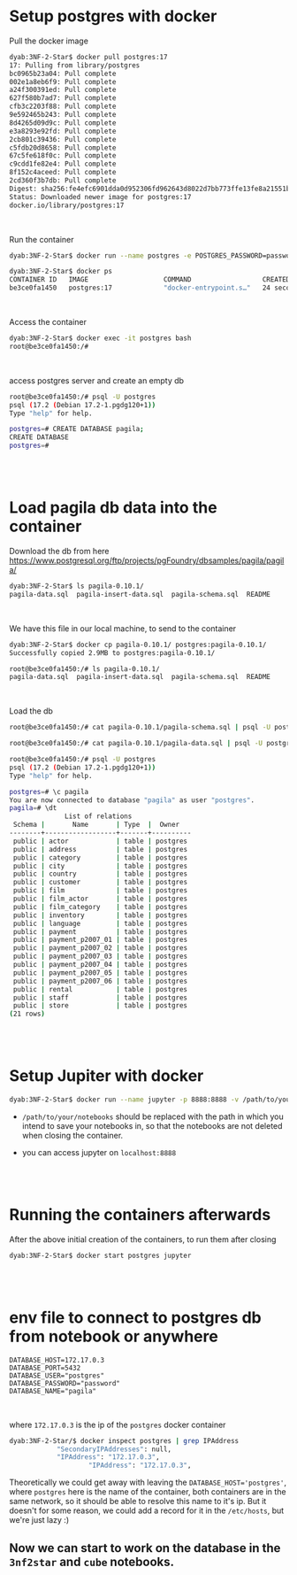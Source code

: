 # Setup postgres with docker
Pull the docker image
```bash
dyab:3NF-2-Star$ docker pull postgres:17
17: Pulling from library/postgres
bc0965b23a04: Pull complete 
002e1a8eb6f9: Pull complete 
a24f300391ed: Pull complete 
627f580b7ad7: Pull complete 
cfb3c2203f88: Pull complete 
9e592465b243: Pull complete 
8d4265d09d9c: Pull complete 
e3a8293e92fd: Pull complete 
2cb801c39436: Pull complete 
c5fdb20d8658: Pull complete 
67c5fe618f0c: Pull complete 
c9cdd1fe82e4: Pull complete 
8f152c4aceed: Pull complete 
2cd360f3b7db: Pull complete 
Digest: sha256:fe4efc6901dda0d952306fd962643d8022d7bb773ffe13fe8a21551b9276e50c
Status: Downloaded newer image for postgres:17
docker.io/library/postgres:17
```

<br/>

Run the container
```bash
dyab:3NF-2-Star$ docker run --name postgres -e POSTGRES_PASSWORD=password -p 5432:5432 -d postgres:17
```


```bash
dyab:3NF-2-Star$ docker ps
CONTAINER ID   IMAGE                   COMMAND                  CREATED          STATUS                 PORTS                                       NAMES
be3ce0fa1450   postgres:17             "docker-entrypoint.s…"   24 seconds ago   Up 20 seconds          0.0.0.0:5432->5432/tcp, :::5432->5432/tcp   postgres
```


<br/>

Access the container
```bash
dyab:3NF-2-Star$ docker exec -it postgres bash
root@be3ce0fa1450:/# 
```

<br/>

access postgres server and create an empty db
```bash
root@be3ce0fa1450:/# psql -U postgres
psql (17.2 (Debian 17.2-1.pgdg120+1))
Type "help" for help.

postgres=# CREATE DATABASE pagila;
CREATE DATABASE
postgres=# 
```

<br/>
<br/>

# Load pagila db data into the container 
Download the db from here https://www.postgresql.org/ftp/projects/pgFoundry/dbsamples/pagila/pagila/

```bash
dyab:3NF-2-Star$ ls pagila-0.10.1/
pagila-data.sql  pagila-insert-data.sql  pagila-schema.sql  README
```

<br/>

We have this file in our local machine, to send to the container
```bash
dyab:3NF-2-Star$ docker cp pagila-0.10.1/ postgres:pagila-0.10.1/
Successfully copied 2.9MB to postgres:pagila-0.10.1/
```

```bash
root@be3ce0fa1450:/# ls pagila-0.10.1/
pagila-data.sql  pagila-insert-data.sql  pagila-schema.sql  README
```

<br/>

Load the db
```bash
root@be3ce0fa1450:/# cat pagila-0.10.1/pagila-schema.sql | psql -U postgres -d pagila

root@be3ce0fa1450:/# cat pagila-0.10.1/pagila-data.sql | psql -U postgres -d pagila
```

```bash
root@be3ce0fa1450:/# psql -U postgres
psql (17.2 (Debian 17.2-1.pgdg120+1))
Type "help" for help.

postgres=# \c pagila
You are now connected to database "pagila" as user "postgres".
pagila=# \dt
              List of relations
 Schema |       Name       | Type  |  Owner   
--------+------------------+-------+----------
 public | actor            | table | postgres
 public | address          | table | postgres
 public | category         | table | postgres
 public | city             | table | postgres
 public | country          | table | postgres
 public | customer         | table | postgres
 public | film             | table | postgres
 public | film_actor       | table | postgres
 public | film_category    | table | postgres
 public | inventory        | table | postgres
 public | language         | table | postgres
 public | payment          | table | postgres
 public | payment_p2007_01 | table | postgres
 public | payment_p2007_02 | table | postgres
 public | payment_p2007_03 | table | postgres
 public | payment_p2007_04 | table | postgres
 public | payment_p2007_05 | table | postgres
 public | payment_p2007_06 | table | postgres
 public | rental           | table | postgres
 public | staff            | table | postgres
 public | store            | table | postgres
(21 rows)
```

<br/>
<br/>

# Setup Jupiter with docker
```bash
dyab:3NF-2-Star$ docker run --name jupyter -p 8888:8888 -v /path/to/your/notebooks:/home/jovyan/work jupyter/base-notebook
```

- `/path/to/your/notebooks` should be replaced with the path in which you intend to save your notebooks in, so that the notebooks are not deleted when closing the container.

- you can access jupyter on `localhost:8888`

<br/>
<br/>

# Running the containers afterwards
After the above initial creation of the containers, to run them after closing
```bash
dyab:3NF-2-Star$ docker start postgres jupyter
```


<br/>
<br/>

# env file to connect to postgres db from notebook or anywhere

```
DATABASE_HOST=172.17.0.3
DATABASE_PORT=5432
DATABASE_USER="postgres"
DATABASE_PASSWORD="password"
DATABASE_NAME="pagila"
```

<br/>

where `172.17.0.3` is the ip of the `postgres` docker container 
```bash
dyab:3NF-2-Star/$ docker inspect postgres | grep IPAddress
            "SecondaryIPAddresses": null,
            "IPAddress": "172.17.0.3",
                    "IPAddress": "172.17.0.3",
```
Theoretically we could get away with leaving the `DATABASE_HOST='postgres'`, where `postgres` here is the name of the container, both containers are in the same network, so it should be able to resolve this name to it's ip. But it doesn't for some reason, we could add a record for it in the `/etc/hosts`, but we're just lazy :)

## Now we can start to work on the database in the `3nf2star` and `cube` notebooks. 

